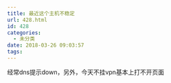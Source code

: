 ```yaml
---
title: 最近这个主机不稳定
url: 428.html
id: 428
categories:
  - 未分类
date: 2018-03-26 09:03:57
tags:
---
```


经常dns提示down，另外，今天不挂vpn基本上打不开页面